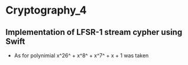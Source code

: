 # Cryptography_4
## Implementation of LFSR-1 stream cypher using Swift
- As for polynimial x^26^ + x^8^ + x^7^ + x + 1 was taken
